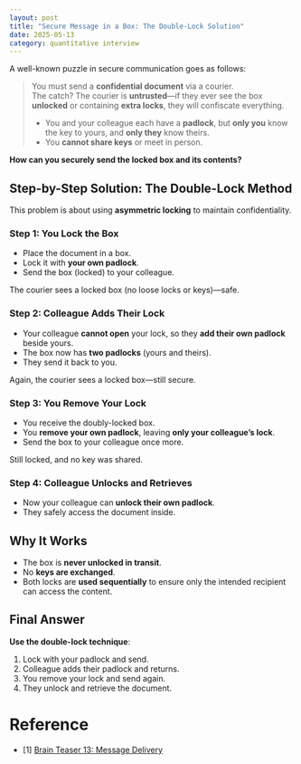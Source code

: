 ```yaml
---
layout: post
title: "Secure Message in a Box: The Double-Lock Solution"
date: 2025-05-13
category: quantitative interview
---
```


A well-known puzzle in secure communication goes as follows:

> You must send a **confidential document** via a courier.  
> The catch? The courier is **untrusted**—if they ever see the box **unlocked** or containing **extra locks**, they will confiscate everything.
>
> - You and your colleague each have a **padlock**, but **only you** know the key to yours, and **only they** know theirs.
> - You **cannot share keys** or meet in person.

**How can you securely send the locked box and its contents?**

## Step-by-Step Solution: The Double-Lock Method

This problem is about using **asymmetric locking** to maintain confidentiality.

### Step 1: You Lock the Box

- Place the document in a box.
- Lock it with **your own padlock**.
- Send the box (locked) to your colleague.

The courier sees a locked box (no loose locks or keys)—safe.

### Step 2: Colleague Adds Their Lock

- Your colleague **cannot open** your lock, so they **add their own padlock** beside yours.
- The box now has **two padlocks** (yours and theirs).
- They send it back to you.

Again, the courier sees a locked box—still secure.

### Step 3: You Remove Your Lock

- You receive the doubly-locked box.
- You **remove your own padlock**, leaving **only your colleague’s lock**.
- Send the box to your colleague once more.

Still locked, and no key was shared.

### Step 4: Colleague Unlocks and Retrieves

- Now your colleague can **unlock their own padlock**.
- They safely access the document inside.

## Why It Works

- The box is **never unlocked in transit**.
- No **keys are exchanged**.
- Both locks are **used sequentially** to ensure only the intended recipient can access the content.

## Final Answer

**Use the double-lock technique**:
1. Lock with your padlock and send.
2. Colleague adds their padlock and returns.
3. You remove your lock and send again.
4. They unlock and retrieve the document.

# Reference

* [1] [Brain Teaser 13: Message Delivery](https://medium.com/@shelvia1039/brain-teaser-13-message-delivery-d54b8d02f73f)
